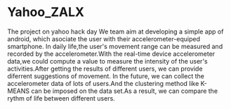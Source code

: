 Yahoo_ZALX
==========

The project on yahoo hack day
We team aim at developing a simple app of android, which asociate the user with their accelerometer-equiped smartphone.
In daily life,the user's movement range can be measured and recorded by the accelerometer.With the real-time device accelerometer data,we could compute a value to measure the intensity of the user's activities.After getting the results of different users, we can provide diferrent suggestions of movement. In the future, we can collect the accelerometer data of lots of users.And the clustering method like K-MEANS can be imposed on the data set.As a result, we can compare the rythm of life between different users.
